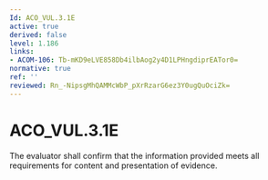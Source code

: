 ```yaml
---
Id: ACO_VUL.3.1E
active: true
derived: false
level: 1.186
links:
- ACOM-106: Tb-mKD9eLVE858Db4ilbAog2y4D1LPHngdiprEATor0=
normative: true
ref: ''
reviewed: Rn_-NipsgMhQAMMcWbP_pXrRzarG6ez3Y0ugQuOciZk=
---
```


# ACO_VUL.3.1E

The evaluator shall confirm that the information provided meets all requirements for content and presentation of evidence.